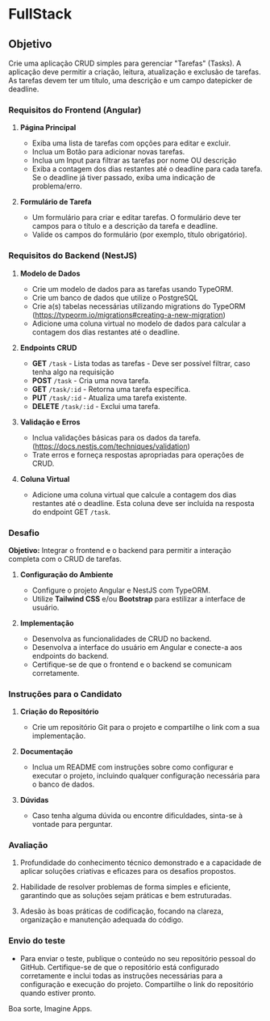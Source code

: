 # FullStack

## Objetivo
Crie uma aplicação CRUD simples para gerenciar "Tarefas" (Tasks). A aplicação deve permitir a criação, leitura, atualização e exclusão de tarefas. As tarefas devem ter um título, uma descrição e um campo datepicker de deadline.

### Requisitos do Frontend (Angular)

1. **Página Principal**
   - Exiba uma lista de tarefas com opções para editar e excluir.
   - Inclua um Botão para adicionar novas tarefas.
   - Inclua um Input para filtrar as tarefas por nome OU descrição
   - Exiba a contagem dos dias restantes até o deadline para cada tarefa. Se o deadline já tiver passado, exiba uma indicação de problema/erro.

2. **Formulário de Tarefa**
   - Um formulário para criar e editar tarefas. O formulário deve ter campos para o título e a descrição da tarefa e deadline.
   - Valide os campos do formulário (por exemplo, título obrigatório).

### Requisitos do Backend (NestJS)

1. **Modelo de Dados**
   - Crie um modelo de dados para as tarefas usando TypeORM.
   - Crie um banco de dados que utilize o PostgreSQL
   - Crie a(s) tabelas necessárias utilizando migrations do TypeORM (https://typeorm.io/migrations#creating-a-new-migration)
   - Adicione uma coluna virtual no modelo de dados para calcular a contagem dos dias restantes até o deadline.

2. **Endpoints CRUD**
   - **GET** `/task` - Lista todas as tarefas - Deve ser possível filtrar, caso tenha algo na requisição
   - **POST** `/task` - Cria uma nova tarefa.
   - **GET** `/task/:id` - Retorna uma tarefa específica.
   - **PUT** `/task/:id` - Atualiza uma tarefa existente.
   - **DELETE** `/task/:id` - Exclui uma tarefa.

3. **Validação e Erros**
   - Inclua validações básicas para os dados da tarefa. (https://docs.nestjs.com/techniques/validation)
   - Trate erros e forneça respostas apropriadas para operações de CRUD.

4. **Coluna Virtual**
   - Adicione uma coluna virtual que calcule a contagem dos dias restantes até o deadline. Esta coluna deve ser incluída na resposta do endpoint GET `/task`.

### Desafio

**Objetivo:** Integrar o frontend e o backend para permitir a interação completa com o CRUD de tarefas.

1. **Configuração do Ambiente**
   - Configure o projeto Angular e NestJS com TypeORM.
   - Utilize **Tailwind CSS** e/ou **Bootstrap** para estilizar a interface de usuário.

2. **Implementação**
   - Desenvolva as funcionalidades de CRUD no backend.
   - Desenvolva a interface do usuário em Angular e conecte-a aos endpoints do backend.
   - Certifique-se de que o frontend e o backend se comunicam corretamente.

### Instruções para o Candidato

1. **Criação do Repositório**
   - Crie um repositório Git para o projeto e compartilhe o link com a sua implementação.

2. **Documentação**
   - Inclua um README com instruções sobre como configurar e executar o projeto, incluindo qualquer configuração necessária para o banco de dados.

3. **Dúvidas**
   - Caso tenha alguma dúvida ou encontre dificuldades, sinta-se à vontade para perguntar.

### Avaliação

1. Profundidade do conhecimento técnico demonstrado e a capacidade de aplicar soluções criativas e eficazes para os desafios propostos.

2. Habilidade de resolver problemas de forma simples e eficiente, garantindo que as soluções sejam práticas e bem estruturadas.

3. Adesão às boas práticas de codificação, focando na clareza, organização e manutenção adequada do código.

### Envio do teste

- Para enviar o teste, publique o conteúdo no seu repositório pessoal do GitHub. Certifique-se de que o repositório está configurado corretamente e inclui todas as instruções necessárias para a configuração e execução do projeto. Compartilhe o link do repositório quando estiver pronto.

Boa sorte, Imagine Apps.

